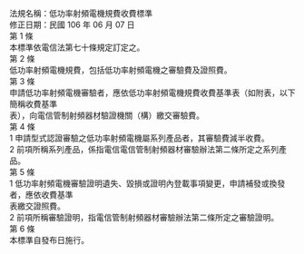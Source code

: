 法規名稱：低功率射頻電機規費收費標準  
修正日期：民國 106 年 06 月 07 日  
第 1 條  
本標準依電信法第七十條規定訂定之。  
第 2 條  
低功率射頻電機規費，包括低功率射頻電機之審驗費及證照費。  
第 3 條  
申請低功率射頻電機審驗者，應依低功率射頻電機規費收費基準表（如附表，以下簡稱收費基準  
表），向電信管制射頻器材驗證機關（構）繳交審驗費。  
第 4 條  
1 申請型式認證審驗之低功率射頻電機屬系列產品者，其審驗費減半收費。  
2 前項所稱系列產品，係指電信電信管制射頻器材審驗辦法第二條所定之系列產品。  
第 5 條  
1 低功率射頻電機審驗證明遺失、毀損或證明內登載事項變更，申請補發或換發者，應依收費基準  
表繳交證照費。  
2 前項所稱審驗證明，指電信管制射頻器材審驗辦法第二條所定之審驗證明。  
第 6 條  
本標準自發布日施行。  


